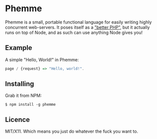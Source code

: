 # Phemme

Phemme is a small, portable functional language for easily writing highly
concurrent web-servers. It poses itself as a
["better PHP"](http://www.pltgames.com/competition/2013/5), but it actually
runs on top of Node, and as such can use anything Node gives you!


## Example

A simple "Hello, World!" in Phemme:

```hs
page / {request} => "Hello, world!".
```


## Installing

Grab it from NPM:

    $ npm install -g phemme
    

## Licence

MIT/X11. Which means you just do whatever the fuck you want to.
